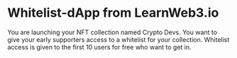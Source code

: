 # Whitelist-dApp from LearnWeb3.io
You are launching your NFT collection named Crypto Devs. You want to give your early supporters access to a whitelist for your collection.
Whitelist access is given to the first 10 users for free who want to get in.
